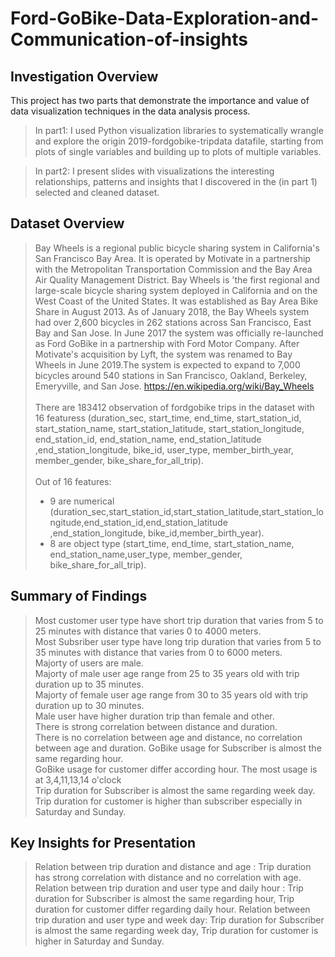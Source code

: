 # Ford-GoBike-Data-Exploration-and-Communication-of-insights
## Investigation Overview
This project has two parts that demonstrate the importance and value of data visualization techniques in the data analysis process.
> In part1: I used Python visualization libraries to systematically wrangle and explore the origin 2019-fordgobike-tripdata datafile, starting from plots of single variables and building up to plots of multiple variables.

>In part2: I present slides with visualizations the interesting relationships, patterns and insights that I discovered in the (in part 1) selected and cleaned dataset.

## Dataset Overview
> Bay Wheels is a regional public bicycle sharing system in California's San Francisco Bay Area. It is operated by Motivate in a partnership with the Metropolitan Transportation Commission and the Bay Area Air Quality Management District. Bay Wheels is 'the first regional and large-scale bicycle sharing system deployed in California and on the West Coast of the United States. It was established as Bay Area Bike Share in August 2013. As of January 2018, the Bay Wheels system had over 2,600 bicycles in 262 stations across San Francisco, East Bay and San Jose.
>In June 2017 the system was officially re-launched as Ford GoBike in a partnership with Ford Motor Company. After Motivate's acquisition by Lyft, the system was renamed to Bay Wheels in June 2019.The system is expected to expand to 7,000 bicycles around 540 stations in San Francisco, Oakland, Berkeley, Emeryville, and San Jose.
>https://en.wikipedia.org/wiki/Bay_Wheels<br><br>
> There are 183412 observation of fordgobike trips in the dataset with 16 featuress (duration_sec, start_time, end_time, start_station_id, start_station_name, start_station_latitude, start_station_longitude, end_station_id, end_station_name, end_station_latitude ,end_station_longitude, bike_id, user_type, member_birth_year, member_gender, bike_share_for_all_trip).<br> <br>
>Out of 16 features:<br>
>* 9 are numerical (duration_sec,start_station_id,start_station_latitude,start_station_longitude,end_station_id,end_station_latitude ,end_station_longitude, bike_id,member_birth_year).<br>    
>* 8 are object type (start_time, end_time, start_station_name, end_station_name,user_type, member_gender, bike_share_for_all_trip).

## Summary of Findings

>Most customer user type have short trip duration that varies from 5 to 25 minutes with distance that varies 0 to 4000 meters.<br>
>Most Subsriber user type have long trip duration that varies from 5 to 35 minutes with distance that varies from 0 to 6000 meters.<br>
>Majorty of users are male.<br>
>Majorty of male user age range from 25 to 35 years old with trip duration up to 35 minutes.<br>
>Majorty of female user age range from 30 to 35 years old with trip duration up to 30 minutes.<br>
>Male user have higher duration trip than female and other.<br>
>There is strong correlation between distance and duration.<br>
>There is no correlation between age and distance, no correlation between age and duration.
>GoBike usage for Subscriber is almost the same regarding hour.<br>
>GoBike usage for customer differ according hour. The most usage is at 3,4,11,13,14 o'clock<br>
>Trip duration for Subscriber is almost the same regarding week day.<br>
>Trip duration for customer is higher than subscriber especially in Saturday and Sunday.

## Key Insights for Presentation


>Relation between trip duration and distance and age : Trip duration has strong correlation with distance and no correlation with age.
>Relation between trip duration and user type and daily hour : Trip duration for Subscriber is almost the same regarding hour, Trip duration for customer differ regarding daily hour.
>Relation between trip duration and user type and week day: Trip duration for Subscriber is almost the same regarding week day, Trip duration for customer is higher in Saturday and Sunday.

